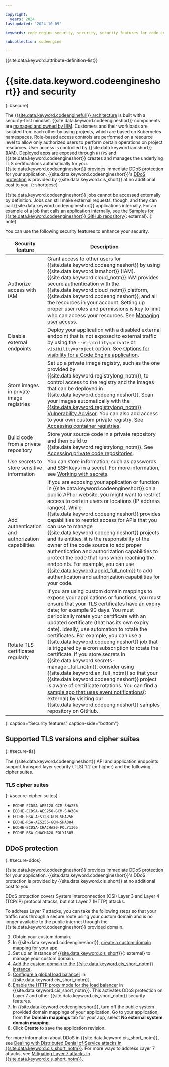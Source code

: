 ```yaml
---

copyright:
  years: 2024
lastupdated: "2024-10-09"

keywords: code engine security, security, security features for code engine, code engine security features, code engine iam

subcollection: codeengine

---
```


{{site.data.keyword.attribute-definition-list}}

# {{site.data.keyword.codeengineshort}} and security
{: #secure}

The [{{site.data.keyword.codeenginefull}} architecture](/docs/codeengine?topic=codeengine-architecture) is built with a security-first mindset. {{site.data.keyword.codeengineshort}} components are [managed and owned by IBM](/docs/codeengine?topic=codeengine-responsibilities-ce). Customers and their workloads are isolated from each other by using projects, which are based on Kubernetes namespaces. Role-based access controls are performed on a resource level to allow only authorized users to perform certain operations on project resources. User access is controlled by {{site.data.keyword.iamshort}} (IAM). Deployed apps are exposed through `HTTPS` and {{site.data.keyword.codeengineshort}} creates and manages the underlying TLS certifications automatically for you. {{site.data.keyword.codeengineshort}} provides immediate DDoS protection for your application. {{site.data.keyword.codeengineshort}}'s [DDoS protection](#secure-ddos) is provided by {{site.data.keyword.cis_short}} at no additional cost to you.
{: shortdesc}


{{site.data.keyword.codeengineshort}} jobs cannot be accessed externally by definition. Jobs can still make external requests, though, and they can call {{site.data.keyword.codeengineshort}} applications internally. For an example of a job that calls an application internally, see the [Samples for {{site.data.keyword.codeengineshort}} GitHub repository](https://github.com/IBM/CodeEngine){: external}.
{: note}

You can use the following security features to enhance your security.

| Security feature | Description | 
|-----------|------------------|
| Authorize access with IAM | Grant access to other users for {{site.data.keyword.codeengineshort}} by using {{site.data.keyword.iamshort}} (IAM). {{site.data.keyword.cloud_notm}} IAM provides secure authentication with the {{site.data.keyword.cloud_notm}} platform, {{site.data.keyword.codeengineshort}}, and all the resources in your account. Setting up proper user roles and permissions is key to limit who can access your resources. See [Managing user access](/docs/codeengine?topic=codeengine-iam). | 
| Disable external endpoints | Deploy your application with a disabled external endpoint that is not exposed to external traffic by using the `--visibility=private` or `visibility=project` option. See [Options for visibility for a Code Engine application](/docs/codeengine?topic=codeengine-application-workloads#optionsvisibility). |
| Store images in private image registries | Set up a private image registry, such as the one provided by {{site.data.keyword.registrylong_notm}}, to control access to the registry and the images that can be deployed in {{site.data.keyword.codeengineshort}}. Scan your images automatically with the [{{site.data.keyword.registrylong_notm}} Vulnerability Advisor](/docs/Registry?topic=Registry-va_index). You can also add access to your own custom private registry. See [Accessing container registries](/docs/codeengine?topic=codeengine-add-registry). |
| Build code from a private repository | Store your source code in a private repository and then build to {{site.data.keyword.registrylong_notm}}. See [Accessing private code repositories](/docs/codeengine?topic=codeengine-code-repositories). |
| Use secrets to store sensitive information | You can store information, such as passwords and SSH keys in a secret. For more information, see [Working with secrets](/docs/codeengine?topic=codeengine-secret). |
| Add authentication and authorization capabilities | If you are exposing your application or function in {{site.data.keyword.codeengineshort}} on a public API or website, you might want to restrict access to certain users or locations (IP address ranges). While {{site.data.keyword.codeengineshort}} provides capabilities to restrict access for APIs that you can use to manage {{site.data.keyword.codeengineshort}} projects and its entities, it is the responsibility of the owner of the code source to add proper authentication and authorization capabilities to protect the code that runs when reaching the endpoints. For example, you can use [{{site.data.keyword.appid_full_notm}}](/docs/appid) to add authentication and authorization capabilities for your code. |
| Rotate TLS certificates regularly | If you are using custom domain mappings to expose your applications or functions, you must ensure that your TLS certificates have an expiry date; for example 90 days. You must periodically rotate your certificate with an updated certificate (that has its own expiry date). Ideally, use automation to rotate the certificates. For example, you can use a {{site.data.keyword.codeengineshort}} job that is triggered by a cron subscription to rotate the certificate. If you store secrets in {{site.data.keyword.secrets-manager_full_notm}}, consider using {{site.data.keyword.en_full_notm}} so that your {{site.data.keyword.codeengineshort}} project is aware of certificate rotations. You can find a [sample app that uses event notifications](https://github.com/IBM/CodeEngine/tree/main/app-n-event-notification){: external} by visiting our {{site.data.keyword.codeengineshort}} samples repository on GitHub. |
{: caption="Security features" caption-side="bottom"}

## Supported TLS versions and cipher suites
{: #secure-tls}

The {{site.data.keyword.codeengineshort}} API and application endpoints support transport layer security (TLS) 1.2 (or higher) and the following cipher suites.

### TLS cipher suites 
{: #secure-cipher-suites}

- `ECDHE-ECDSA-AES128-GCM-SHA256`
- `ECDHE-ECDSA-AES256-GCM-SHA384`
- `ECDHE-RSA-AES128-GCM-SHA256`
- `ECDHE-RSA-AES256-GCM-SHA384`
- `ECDHE-ECDSA-CHACHA20-POLY1305`
- `ECDHE-RSA-CHACHA20-POLY1305`

## DDoS protection 
{: #secure-ddos}

{{site.data.keyword.codeengineshort}} provides immediate DDoS protection for your application. {{site.data.keyword.codeengineshort}}'s DDoS protection is provided by {{site.data.keyword.cis_short}} at no additional cost to you.

DDoS protection covers System Interconnection (OSI) Layer 3 and Layer 4 (TCP/IP) protocol attacks, but not Layer 7 (HTTP) attacks. 

To address Layer 7 attacks, you can take the following steps so that your traffic runs through a secure route using your custom domain and is no longer available to the public internet through the {{site.data.keyword.codeengineshort}} provided domain.

1. Obtain your custom domain.
2. In {{site.data.keyword.codeengineshort}}, [create a custom domain mapping](/docs/codeengine?topic=codeengine-domain-mappings) for your app.
3. Set up an instance of [{{site.data.keyword.cis_short}}](https://cloud.ibm.com/catalog/services/internet-services){: external} to manage your custom domain.
4. [Add the custom domain to the {{site.data.keyword.cis_short_notm}} instance](/docs/cis?topic=cis-multi-domain-support).
5. [Configure a global load balancer](/docs/cis?topic=cis-configure-glb) in {{site.data.keyword.cis_short_notm}}.
6. [Enable the HTTP proxy mode for the load balancer](/docs/cis?topic=cis-proxy-modes) in {{site.data.keyword.cis_short_notm}}. This activates DDoS protection on Layer 7 and other {{site.data.keyword.cis_short_notm}} security features.
7. In {{site.data.keyword.codeengineshort}}, turn off the public system provided domain mappings of your application. Go to your application, from the **Domain mappings** tab for your app, select **No external system domain mapping**.
8. Click **Create** to save the application revision. 

For more information about DDoS in {{site.data.keyword.cis_short_notm}}, see [Dealing with Distributed Denial of Service attacks in {{site.data.keyword.cis_short_notm}}](/docs/cis?topic=cis-distributed-denial-of-service-ddos-attack-concepts). For more ways to address Layer 7 attacks, see [Mitigating Layer 7 attacks in {{site.data.keyword.cis_short_notm}}](/docs/cis?topic=cis-about-ibm-cloud-internet-services-cis#cis-mitigate-layer7-attacks). 
